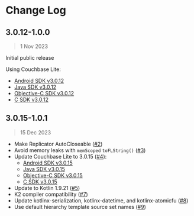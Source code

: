 # Change Log

## 3.0.12-1.0.0
> 1 Nov 2023

Initial public release

Using Couchbase Lite:

* [Android SDK v3.0.12](https://docs.couchbase.com/couchbase-lite/3.0/android/releasenotes.html#maint-3-0-12)
* [Java SDK v3.0.12](https://docs.couchbase.com/couchbase-lite/3.0/java/releasenotes.html#maint-3-0-12)
* [Objective-C SDK v3.0.12](https://docs.couchbase.com/couchbase-lite/3.0/objc/releasenotes.html#maint-3-0-12)
* [C SDK v3.0.12](https://docs.couchbase.com/couchbase-lite/3.0/c/releasenotes.html#maint-3-0-12)

## 3.0.15-1.0.1
> 15 Dec 2023

* Make Replicator AutoCloseable ([#2](https://github.com/jeffdgr8/kotbase/pull/2))
* Avoid memory leaks with `memScoped` `toFLString()` ([#3](https://github.com/jeffdgr8/kotbase/pull/3))
* Update Couchbase Lite to 3.0.15 ([#4](https://github.com/jeffdgr8/kotbase/pull/4)):
    * [Android SDK v3.0.15](https://docs.couchbase.com/couchbase-lite/3.0/android/releasenotes.html#maint-3-0-15)
    * [Java SDK v3.0.15](https://docs.couchbase.com/couchbase-lite/3.0/java/releasenotes.html#maint-3-0-15)
    * [Objective-C SDK v3.0.15](https://docs.couchbase.com/couchbase-lite/3.0/objc/releasenotes.html#maint-3-0-15)
    * [C SDK v3.0.15](https://docs.couchbase.com/couchbase-lite/3.0/c/releasenotes.html#maint-3-0-15)
* Update to Kotlin 1.9.21 ([#5](https://github.com/jeffdgr8/kotbase/pull/5))
* K2 compiler compatibility ([#7](https://github.com/jeffdgr8/kotbase/pull/7))
* Update kotlinx-serialization, kotlinx-datetime, and kotlinx-atomicfu ([#8](
  https://github.com/jeffdgr8/kotbase/pull/8))
* Use default hierarchy template source set names ([#9](https://github.com/jeffdgr8/kotbase/pull/9))

